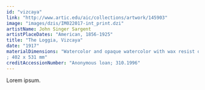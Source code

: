 ```yaml
---
id: "vizcaya"
link: "http://www.artic.edu/aic/collections/artwork/145903"
image: "images/dzis/IM022017-int_print.dzi"
artistName: John Singer Sargent
artistPlaceDates: "American, 1856-1925"
title: "The Loggia, Vizcaya"
date: "1917"
materialDimensions: "Watercolor and opaque watercolor with wax resist over graphite on wove paper
; 402 x 531 mm"
creditAccessionNumber: "Anonymous loan; 310.1996"
---
```


Lorem ipsum.
